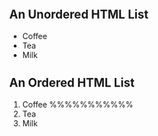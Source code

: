 <html>
  <body>
<h2>An Unordered HTML List</h2>

<ul>
  <li>Coffee</li>
  <li>Tea</li>
  <li>Milk</li>
</ul>  

<h2>An Ordered HTML List</h2>

<ol>
  <li>Coffee %%%%%%%%%%%</li>
  <li>Tea</li>
  <li>Milk</li>
</ol> 
  </body>
  </html>
